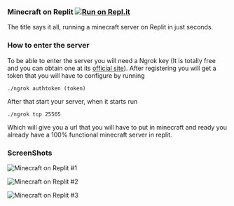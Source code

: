 ### Minecraft on Replit [![Run on Repl.it](https://repl.it/badge/github/SrEvelio/Minecraft-Replit)](https://repl.it/github/SrEvelio/Minecraft-Replit)

The title says it all, running a minecraft server on Replit in just seconds.


### How to enter the server

To be able to enter the server you will need a Ngrok key (It is totally free and you can obtain one at its [official site](https://ngrok.com/)).
After registering you will get a token that you will have to configure by running
```
./ngrok authtoken (token)
```
After that start your server, when it starts run
```
./ngrok tcp 25565
```
Which will give you a url that you will have to put in minecraft and ready you already have a 100% functional minecraft server in replit.


### ScreenShots

![Minecraft on Replit #1](https://github.com/SrEvelio/Minecraft-Replit/blob/main/screenshots/2022-04-13_22.09.40.png)

![Minecraft on Replit #2](https://github.com/SrEvelio/Minecraft-Replit/blob/main/screenshots/2022-04-13_22.09.48.png)

![Minecraft on Replit #3](https://github.com/SrEvelio/Minecraft-Replit/blob/main/screenshots/2022-04-13_22.09.55.png)
